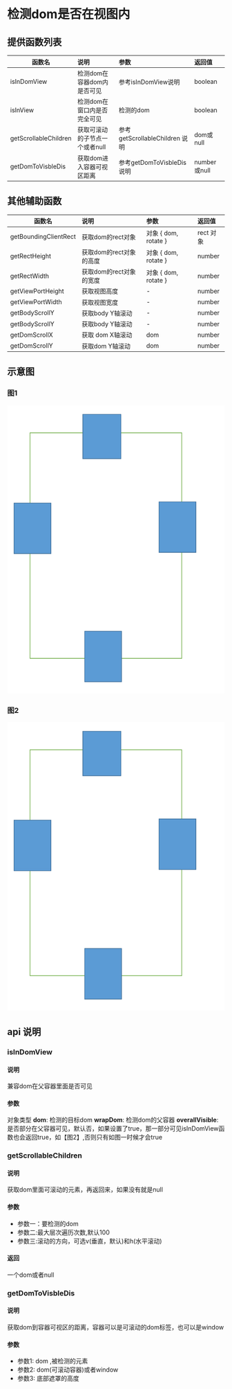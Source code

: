 # 检测dom是否在视图内

## 提供函数列表
| 函数名        | 说明    |  参数  | 返回值|
| --------     | :-----   | :----|:----|
| isInDomView   | 检测dom在容器dom内是否可见      |   参考isInDomView说明   | boolean|
| isInView        | 检测dom在窗口内是否完全可见    |   检测的dom   | boolean|
| getScrollableChildren |获取可滚动的子节点一个或者null |参考 getScrollableChildren 说明|dom或null|
| getDomToVisbleDis        | 获取dom进入容器可视区距离    |   参考getDomToVisbleDis 说明   | number或null|

## 其他辅助函数
| 函数名        | 说明    |  参数  |返回值|
| --------     | :-----   | :---- |:----|
| getBoundingClientRect   |   获取dom的rect对象    | 对象  { dom, rotate }   | rect 对象|
| getRectHeight        |   获取dom的rect对象的高度  |  对象 { dom, rotate }    | number|
| getRectWidth        |   获取dom的rect对象的宽度  |  对象  { dom, rotate }   |number|
| getViewPortHeight        | 获取视图高度    |   -   |number|
| getViewPortWidth        |   获取视图宽度  |    -  |number|
| getBodyScrollY        |   获取body Y轴滚动  |   -   |number|
| getBodyScrollY        |   获取body Y轴滚动  |   -   |number|
| getDomScrollX        |   获取 dom X轴滚动  |    dom  |number|
| getDomScrollY        |  获取dom Y轴滚动   |   dom   |number|


## 示意图

### 图1
![图一](./imgs/img1.png)
### 图2
![图一](./imgs/img1.png)

## api 说明
### isInDomView
#### 说明
兼容dom在父容器里面是否可见
#### 参数
对象类型
**dom**: 检测的目标dom
**wrapDom**: 检测dom的父容器
**overallVisible**: 是否部分在父容器可见，默认否，如果设置了true，那一部分可见isInDomView函数也会返回true，如【图2】,否则只有如图一时候才会true

### getScrollableChildren
#### 说明
获取dom里面可滚动的元素，再返回来，如果没有就是null

#### 参数
* 参数一：要检测的dom
* 参数二:最大层次遍历次数,默认100
* 参数三:滚动的方向，可选v(垂直，默认)和h(水平滚动)

#### 返回
一个dom或者null

### getDomToVisbleDis 
#### 说明
获取dom到容器可视区的距离，容器可以是可滚动的dom标签，也可以是window

####  参数

* 参数1: dom ,被检测的元素
* 参数2:  dom(可滚动容器)或者window
* 参数3:   底部遮罩的高度





